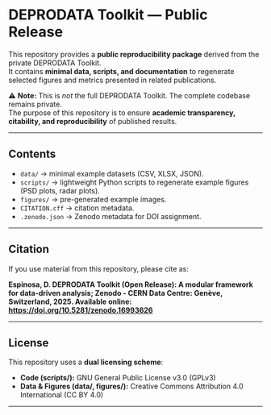 # DEPRODATA Toolkit — Public Release

This repository provides a **public reproducibility package** derived from the private DEPRODATA Toolkit.  
It contains **minimal data, scripts, and documentation** to regenerate selected figures and metrics presented in related publications.  

⚠️ **Note:** This is *not* the full DEPRODATA Toolkit. The complete codebase remains private.  
The purpose of this repository is to ensure **academic transparency, citability, and reproducibility** of published results.

---

## Contents
- `data/` → minimal example datasets (CSV, XLSX, JSON).
- `scripts/` → lightweight Python scripts to regenerate example figures (PSD plots, radar plots).
- `figures/` → pre-generated example images.
- `CITATION.cff` → citation metadata.
- `.zenodo.json` → Zenodo metadata for DOI assignment.

---

## Citation
If you use material from this repository, please cite as:

**Espinosa, D. DEPRODATA Toolkit (Open Release): A modular framework for data-driven analysis; Zenodo - CERN Data Centre: Genève, Switzerland, 2025. Available online: https://doi.org/10.5281/zenodo.16993626**

---

## License
This repository uses a **dual licensing scheme**:

- **Code (scripts/):** GNU General Public License v3.0 (GPLv3)  
- **Data & Figures (data/, figures/):** Creative Commons Attribution 4.0 International (CC BY 4.0)

---

